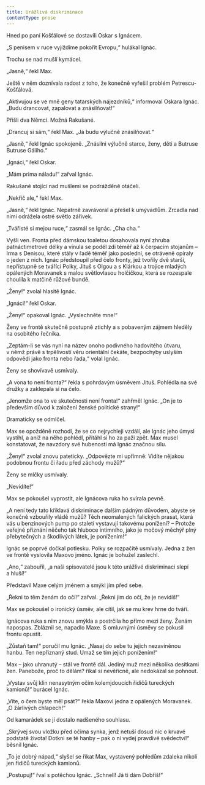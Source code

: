 ```yaml
---
title: Urážlivá diskriminace
contentType: prose
---
```


Hned po paní Košťálové se dostavili Oskar s Ignácem.

„S penisem v ruce vyjíždíme pokořit Evropu,“ hulákal Ignác.

Trochu se nad mušlí kymácel.

„Jasně,“ řekl Max.

Ještě v něm doznívala radost z toho, že konečně vyřešil problém Petrescu-Košťálová.

„Aktivujou se ve mně geny tatarských nájezdníků,“ informoval Oskara Ignác. „Budu drancovat, zapalovat a znásilňovat!“

Přišli dva Němci. Možná Rakušané.

„Drancuj si sám,“ řekl Max. „Já budu výlučně znásilňovat.“

„Jasně,“ řekl Ignác spokojeně. „Znásilni výlučně starce, ženy, děti a Butruse Butruse Gálího.“

„Ignáci,“ řekl Oskar.

„Mám prima náladu!“ zařval Ignác.

Rakušané stojící nad mušlemi se podrážděně otáčeli.

„Nekřič ale,“ řekl Max.

„Jasně,“ řekl Ignác. Nepatrně zavrávoral a přešel k umývadlům. Zrcadla nad nimi odrážela ostré světlo zářivek.

„Tvářisté si mejou ruce,“ zasmál se Ignác. „Cha cha.“

Vyšli ven. Fronta před dámskou toaletou dosahovala nyní zhruba patnáctimetrové délky a vinula se podél zdi téměř až k čerpacím stojanům – Irma s Denisou, které stály v řadě téměř jako poslední, se otráveně opíraly o jeden z nich. Ignác předstoupil před čelo fronty, jež tvořily dvě starší, nepřístupně se tvářící Polky, Jituš s Olgou a s Klárkou a trojice mladých opálených Moravanek s malou světlovlasou holčičkou, která se rozespale choulila k matčině růžové bundě.

„Ženy!“ zvolal hlasitě Ignác.

„Ignáci!“ řekl Oskar.

„Ženy!“ opakoval Ignác. „Vyslechněte mne!“

Ženy ve frontě skutečně postupně ztichly a s pobaveným zájmem hleděly na osobitého řečníka.

„Zeptám-li se vás nyní na název onoho podivného hadovitého útvaru, v němž právě s trpělivostí věru orientální čekáte, bezpochyby uslyším odpovědi jako fronta nebo řada,“ volal Ignác.

Ženy se shovívavě usmívaly.

„A vona to není fronta?“ řekla s pohrdavým úsměvem Jituš. Pohlédla na své družky a zaklepala si na čelo.

„Jenomže ona to ve skutečnosti není fronta!“ zahřměl Ignác. „On je to především důvod k založení ženské politické strany!“

Dramaticky se odmlčel.

Max se opožděně rozhodl, že se co nejrychleji vzdálí, ale Ignác jeho úmysl vystihl, a aniž na něho pohlédl, přitáhl si ho za paži zpět. Max musel konstatovat, že navzdory své hubenosti má Ignác značnou sílu.

„Ženy!“ zvolal znovu pateticky. „Odpovězte mi upřímně: Vidíte nějakou podobnou frontu či řadu před záchody mužů?“

Ženy se mlčky usmívaly.

„Nevidíte!“

Max se pokoušel vyprostit, ale Ignácova ruka ho svírala pevně.

„A není tedy tato křiklavá diskriminace dalším pádným důvodem, abyste se konečně vzbouřily vládě mužů? Těch neomalených falických prasat, která vás u benzinových pump po staletí vystavují takovému ponížení? – Protože veřejné přiznání něčeho tak hluboce intimního, jako je močový měchýř plný přebytečných a škodlivých látek, je ponížením!“

Ignác se poprvé dočkal potlesku. Polky se rozpačitě usmívaly. Jedna z žen ve frontě vyslovila Maxovo jméno. Ignác je bohužel zaslechl.

„Ano,“ zabouřil, „a naši spisovatelé jsou k této urážlivé diskriminaci slepí a hluší!“

Představil Maxe celým jménem a smýkl jím před sebe.

„Řekni to těm ženám do očí!“ zařval. „Řekni jim do očí, že je nevidíš!“

Max se pokoušel o ironický úsměv, ale cítil, jak se mu krev hrne do tváří.

Ignácova ruka s ním znovu smýkla a postrčila ho přímo mezi ženy. Ženám napospas. Zbláznil se, napadlo Maxe. S omluvnými úsměvy se pokusil frontu opustit.

„Zůstaň tam!“ poručil mu Ignác. „Nasaj do sebe tu jejich nezaviněnou hanbu. Ten nepřiznaný stud. Umaž se tím jejich ponížením!“

Max – jako uhranutý – stál ve frontě dál. Jediný muž mezi několika desítkami žen. Panebože, proč to dělám? říkal si nevěřícně, ale nedokázal se pohnout.

„Vystav svůj klín nenasytným očím kolemjdoucích řidičů tureckých kamionů!“ burácel Ignác.

„Víte, o čem byste měl psát?“ řekla Maxovi jedna z opálených Moravanek. „O žárlivých chlapech!“

Od kamarádek se jí dostalo nadšeného souhlasu.

„Skrývej svou vložku před očima synka, jenž netuší dosud nic o krvavé podstatě života! Dotkni se té hanby – pak o ní vydej pravdivé svědectví!“ běsnil Ignác.

„To je dobrý nápad,“ slyšel se říkat Max, vystavený pohledům zdaleka nikoli jen řidičů tureckých kamionů.

„Postupuj!“ řval s potěchou Ignác. „Schnell! Já ti dám Dobříš!“
